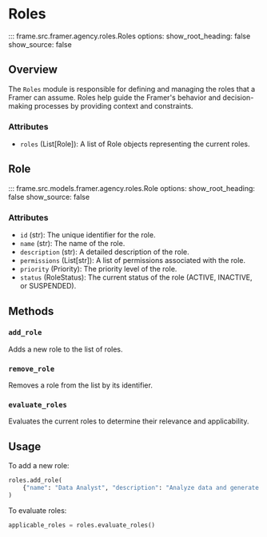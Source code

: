 # Roles

::: frame.src.framer.agency.roles.Roles
    options:
      show_root_heading: false
      show_source: false

## Overview

The `Roles` module is responsible for defining and managing the roles that a Framer can assume. Roles help guide the Framer's behavior and decision-making processes by providing context and constraints.

### Attributes

- `roles` (List[Role]): A list of Role objects representing the current roles.

## Role

::: frame.src.models.framer.agency.roles.Role
    options:
      show_root_heading: false
      show_source: false

### Attributes

- `id` (str): The unique identifier for the role.
- `name` (str): The name of the role.
- `description` (str): A detailed description of the role.
- `permissions` (List[str]): A list of permissions associated with the role.
- `priority` (Priority): The priority level of the role.
- `status` (RoleStatus): The current status of the role (ACTIVE, INACTIVE, or SUSPENDED).

## Methods

### `add_role`

Adds a new role to the list of roles.

### `remove_role`

Removes a role from the list by its identifier.

### `evaluate_roles`

Evaluates the current roles to determine their relevance and applicability.

## Usage

To add a new role:

```python
roles.add_role(
    {"name": "Data Analyst", "description": "Analyze data and generate insights", "permissions": ["read", "write"]}
)
```

To evaluate roles:

```python
applicable_roles = roles.evaluate_roles()
```
